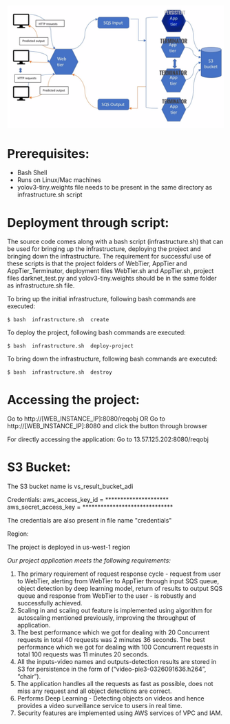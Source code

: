 ![alt text](https://github.com/jaygshah/Video-Survelliance-As-A-Service/blob/master/architecture.jpg)

# Prerequisites:
- Bash Shell
- Runs on Linux/Mac machines
- yolov3-tiny.weights file needs to be present in the same directory as infrastructure.sh script

# Deployment through script:
The source code comes along with a bash script (infrastructure.sh) that can be used for bringing up the infrastructure, deploying the project and bringing down the infrastructure. The requirement for successful use of these scripts is that the project folders of WebTier, AppTier and AppTier_Terminator, deployment files WebTier.sh and AppTier.sh, project files darknet_test.py and yolov3-tiny.weights should be in the same folder as infrastructure.sh file.

To bring up the initial infrastructure, following bash commands are executed:

	$ bash  infrastructure.sh  create

To deploy the project, following bash commands are executed:

	$ bash  infrastructure.sh  deploy-project

To bring down the infrastructure, following bash commands are executed:

	$ bash  infrastructure.sh  destroy

# Accessing the project:
Go to http://[WEB_INSTANCE_IP]:8080/reqobj
OR
Go to http://[WEB_INSTANCE_IP]:8080 and click the button through browser

For directly accessing the application:
Go to 13.57.125.202:8080/reqobj

# S3 Bucket:
The S3 bucket name is vs_result_bucket_adi

Credentials:
aws_access_key_id = *********************
aws_secret_access_key = ******************************

The credentials are also present in file name "credentials"

Region:

The project is deployed in us-west-1 region


*Our project application meets the following requirements:*
1. The primary requirement of request response cycle - request from user to WebTier, alerting from WebTier to AppTier through input SQS queue, object detection by deep learning model, return of results to output SQS queue and response from WebTier to the user - is robustly and successfully achieved.
2. Scaling in and scaling out feature is implemented using algorithm for autoscaling mentioned previously, improving the throughput of application.
3. The best performance which we got for dealing with 20 Concurrent requests in total 40 requests was 2 minutes 36 seconds.
The best performance which we got for dealing with 100 Concurrent requests in total 100
requests was 11 minutes 20 seconds.
4. All the inputs-video names and outputs-detection results are stored in S3 for persistence in the form of (“video-pie3-0326091636.h264”, “chair”).
5. The application handles all the requests as fast as possible, does not miss any request and all object detections are correct.
6. Performs Deep Learning - Detecting objects on videos and hence provides a video surveillance service to users in real time.
7. Security features are implemented using AWS services of VPC and IAM.
